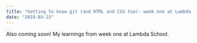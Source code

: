```yaml
---
title: "Getting to know git (and HTML and CSS too): week one at Lambda School"
date: "2019-03-23"
---
```


Also coming soon! My learnings from week one at Lambda School. 
